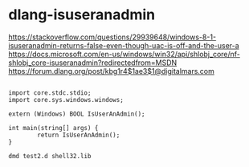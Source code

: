 # dlang-isuseranadmin
https://stackoverflow.com/questions/29939648/windows-8-1-isuseranadmin-returns-false-even-though-uac-is-off-and-the-user-a
https://docs.microsoft.com/en-us/windows/win32/api/shlobj_core/nf-shlobj_core-isuseranadmin?redirectedfrom=MSDN
https://forum.dlang.org/post/kbg1r4$1ae3$1@digitalmars.com
```

import core.stdc.stdio;
import core.sys.windows.windows;

extern (Windows) BOOL IsUserAnAdmin();

int main(string[] args) {
        return IsUserAnAdmin();
}
```

```
dmd test2.d shell32.lib
```

